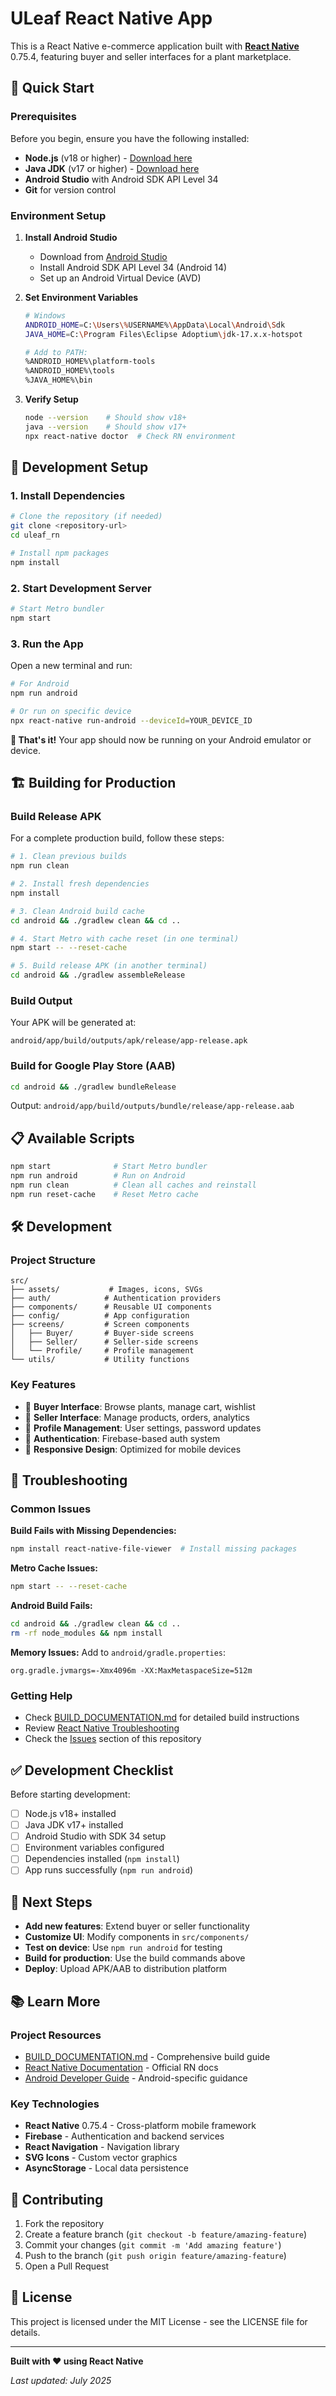# ULeaf React Native App

This is a React Native e-commerce application built with [**React Native**](https://reactnative.dev) 0.75.4, featuring buyer and seller interfaces for a plant marketplace.

## 🚀 Quick Start

### Prerequisites

Before you begin, ensure you have the following installed:

- **Node.js** (v18 or higher) - [Download here](https://nodejs.org/)
- **Java JDK** (v17 or higher) - [Download here](https://adoptium.net/)
- **Android Studio** with Android SDK API Level 34
- **Git** for version control

### Environment Setup

1. **Install Android Studio**
   - Download from [Android Studio](https://developer.android.com/studio)
   - Install Android SDK API Level 34 (Android 14)
   - Set up an Android Virtual Device (AVD)

2. **Set Environment Variables**
   ```bash
   # Windows
   ANDROID_HOME=C:\Users\%USERNAME%\AppData\Local\Android\Sdk
   JAVA_HOME=C:\Program Files\Eclipse Adoptium\jdk-17.x.x-hotspot
   
   # Add to PATH:
   %ANDROID_HOME%\platform-tools
   %ANDROID_HOME%\tools
   %JAVA_HOME%\bin
   ```

3. **Verify Setup**
   ```bash
   node --version    # Should show v18+
   java --version    # Should show v17+
   npx react-native doctor  # Check RN environment
   ```

## 📱 Development Setup

### 1. Install Dependencies
```bash
# Clone the repository (if needed)
git clone <repository-url>
cd uleaf_rn

# Install npm packages
npm install
```

### 2. Start Development Server
```bash
# Start Metro bundler
npm start
```

### 3. Run the App
Open a new terminal and run:

```bash
# For Android
npm run android

# Or run on specific device
npx react-native run-android --deviceId=YOUR_DEVICE_ID
```

**🎉 That's it!** Your app should now be running on your Android emulator or device.

## 🏗️ Building for Production

### Build Release APK

For a complete production build, follow these steps:

```bash
# 1. Clean previous builds
npm run clean

# 2. Install fresh dependencies
npm install

# 3. Clean Android build cache
cd android && ./gradlew clean && cd ..

# 4. Start Metro with cache reset (in one terminal)
npm start -- --reset-cache

# 5. Build release APK (in another terminal)
cd android && ./gradlew assembleRelease
```

### Build Output
Your APK will be generated at:
```
android/app/build/outputs/apk/release/app-release.apk
```

### Build for Google Play Store (AAB)
```bash
cd android && ./gradlew bundleRelease
```
Output: `android/app/build/outputs/bundle/release/app-release.aab`

## 📋 Available Scripts

```bash
npm start              # Start Metro bundler
npm run android        # Run on Android
npm run clean          # Clean all caches and reinstall
npm run reset-cache    # Reset Metro cache
```

## 🛠️ Development

### Project Structure
```
src/
├── assets/           # Images, icons, SVGs
├── auth/            # Authentication providers
├── components/      # Reusable UI components
├── config/          # App configuration
├── screens/         # Screen components
│   ├── Buyer/       # Buyer-side screens
│   ├── Seller/      # Seller-side screens
│   └── Profile/     # Profile management
└── utils/           # Utility functions
```

### Key Features
- 🛒 **Buyer Interface**: Browse plants, manage cart, wishlist
- 🌱 **Seller Interface**: Manage products, orders, analytics
- 👤 **Profile Management**: User settings, password updates
- 🔐 **Authentication**: Firebase-based auth system
- 📱 **Responsive Design**: Optimized for mobile devices

## 🐛 Troubleshooting

### Common Issues

**Build Fails with Missing Dependencies:**
```bash
npm install react-native-file-viewer  # Install missing packages
```

**Metro Cache Issues:**
```bash
npm start -- --reset-cache
```

**Android Build Fails:**
```bash
cd android && ./gradlew clean && cd ..
rm -rf node_modules && npm install
```

**Memory Issues:**
Add to `android/gradle.properties`:
```properties
org.gradle.jvmargs=-Xmx4096m -XX:MaxMetaspaceSize=512m
```

### Getting Help
- Check [BUILD_DOCUMENTATION.md](./BUILD_DOCUMENTATION.md) for detailed build instructions
- Review [React Native Troubleshooting](https://reactnative.dev/docs/troubleshooting)
- Check the [Issues](../../issues) section of this repository

## ✅ Development Checklist

Before starting development:
- [ ] Node.js v18+ installed
- [ ] Java JDK v17+ installed
- [ ] Android Studio with SDK 34 setup
- [ ] Environment variables configured
- [ ] Dependencies installed (`npm install`)
- [ ] App runs successfully (`npm run android`)

## 🎯 Next Steps

- **Add new features**: Extend buyer or seller functionality
- **Customize UI**: Modify components in `src/components/`
- **Test on device**: Use `npm run android` for testing
- **Build for production**: Use the build commands above
- **Deploy**: Upload APK/AAB to distribution platform

## 📚 Learn More

### Project Resources
- [BUILD_DOCUMENTATION.md](./BUILD_DOCUMENTATION.md) - Comprehensive build guide
- [React Native Documentation](https://reactnative.dev) - Official RN docs
- [Android Developer Guide](https://developer.android.com/guide) - Android-specific guidance

### Key Technologies
- **React Native** 0.75.4 - Cross-platform mobile framework
- **Firebase** - Authentication and backend services
- **React Navigation** - Navigation library
- **SVG Icons** - Custom vector graphics
- **AsyncStorage** - Local data persistence

## 🤝 Contributing

1. Fork the repository
2. Create a feature branch (`git checkout -b feature/amazing-feature`)
3. Commit your changes (`git commit -m 'Add amazing feature'`)
4. Push to the branch (`git push origin feature/amazing-feature`)
5. Open a Pull Request

## 📄 License

This project is licensed under the MIT License - see the LICENSE file for details.

---

**Built with ❤️ using React Native**

*Last updated: July 2025*
